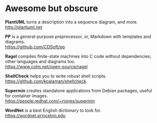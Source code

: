 # Awesome but obscure

__PlantUML__ turns a description into a sequence diagram, and more.  
<http://plantuml.net>

__PP__ is a general-purpose preprocessor, or, Markdown with templates and diagrams.  
<https://github.com/CDSoft/pp>

__Ragel__ compiles finite-state machines into C code without dependencies; other languages and diagrams too.  
<https://www.colm.net/open-source/ragel>

__ShellCheck__ helps you to write robust shell scripts.  
<https://github.com/koalaman/shellcheck>

__Supermin__ creates standalone applications from Debian packages, useful for container images.  
<https://people.redhat.com/~rjones/supermin>

__WordNet__ is a best English dictionary to look for.  
<https://wordnet.princeton.edu>
